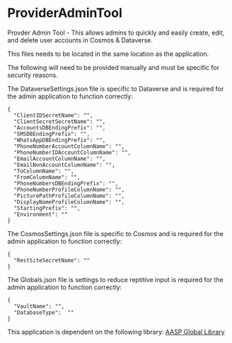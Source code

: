 # ProviderAdminTool
Provder Admin Tool - This allows admins to quickly and easily create, edit, and delete user accounts in Cosmos & Dataverse.

This files needs to be located in the same location as the application.

The following will need to be provided manually and must be specific for security reasons.

The DataverseSettings.json file is specific to Dataverse and is required for the admin application to function correctly:
```
{
  "ClientIDSecretName": "",
  "ClientSecretSecretName": "",
  "AccountsDBEndingPrefix": "",
  "SMSDBEndingPrefix": "",
  "WhatsAppDBEndingPrefix": "",
  "PhoneNumberAccountColumnName": "",
  "PhoneNumberIDAccountColumnName": "",
  "EmailAccountColumnName": "",
  "EmailNonAccountColumnName": "",
  "ToColumnName": "",
  "FromColumnName": "",
  "PhoneNumbersDBEndingPrefix": "",
  "PhoneNumberProfileColumnName": "",
  "PicturePathProfileColumnName": "",
  "DisplayNameProfileColumnName": "",
  "StartingPrefix": "",
  "Environment": ""
}
```
The CosmosSettings.json file is specific to Cosmos and is required for the admin application to function correctly:
```
{
  "RestSiteSecretName": ""
}
```
The Globals.json file is settings to reduce reptitive input is required for the admin application to function correctly:
```
{
  "VaultName": "",
  "DatabaseType":  ""
}
```

This application is dependent on the following library: [AASP Global Library](https://github.com/wrharper/AASPGlobalLibrary)
